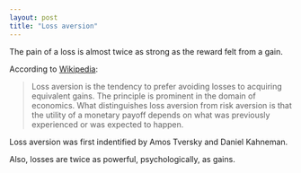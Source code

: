 ```yaml
---
layout: post
title: "Loss aversion"
---
```


The pain of a loss is almost twice as strong as the reward felt from a gain.

According to [Wikipedia](https://en.wikipedia.org/wiki/Loss_aversion):

> Loss aversion is the tendency to prefer avoiding losses to acquiring equivalent gains. The principle is prominent in the domain of economics. What distinguishes loss aversion from risk aversion is that the utility of a monetary payoff depends on what was previously experienced or was expected to happen.

Loss aversion was first indentified by Amos Tversky and Daniel Kahneman.

Also, losses are twice as powerful, psychologically, as gains.